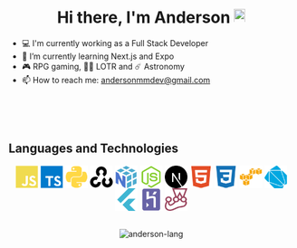 <div align="center" height="600px">
   <h1>Hi there, I'm Anderson <img src="https://media.giphy.com/media/hvRJCLFzcasrR4ia7z/giphy.gif" width="20" height="25"></h1>
</div>
<div>
<!--    <img align="right" height="240px" width="300px" alt="GIF" src="https://media.giphy.com/media/TcdpZwYDPlWXC/giphy.gif" frameBorder="0" /> -->

   - 💻 I'm currently working as a Full Stack Developer
   - 🌱 I’m currently learning Next.js and Expo
   - 🎮 RPG gaming, 🧙‍♂️ LOTR and ☄️ Astronomy
   - 📫 How to reach me: andersonmmdev@gmail.com
</div>

<br/>
<br/>
<br/>

<h2>Languages and Technologies</h2>

<p align="center">
  <img align="center" alt="javascript" height="40" width="40" src="https://raw.githubusercontent.com/devicons/devicon/master/icons/javascript/javascript-plain.svg">
  <img align="center" alt="typescript" height="40" width="40" src="https://raw.githubusercontent.com/devicons/devicon/master/icons/typescript/typescript-plain.svg">
  <img align="center" alt="python" height="40" width="40" src="https://raw.githubusercontent.com/devicons/devicon/master/icons/python/python-plain.svg">
  <img align="center" alt="opencv" height="40" width="40" src="https://raw.githubusercontent.com/devicons/devicon/master/icons/opencv/opencv-plain.svg">
  <img align="center" alt="numpy" height="40" width="40" src="https://raw.githubusercontent.com/devicons/devicon/master/icons/numpy/numpy-original.svg">
  <img align="center" alt="nodejs" height="40" width="40" src="https://raw.githubusercontent.com/devicons/devicon/master/icons/nodejs/nodejs-plain.svg">
  <img align="center" alt="nextjs" height="40" width="40" src="https://raw.githubusercontent.com/devicons/devicon/master/icons/nextjs/nextjs-original.svg">
  <img align="center" alt="html5" height="40" width="40" src="https://raw.githubusercontent.com/devicons/devicon/master/icons/html5/html5-plain.svg">
  <img align="center" alt="css3" height="40" width="40" src="https://raw.githubusercontent.com/devicons/devicon/master/icons/css3/css3-plain.svg">
  <img align="center" alt="amazonwebservices" height="40" width="40" src="https://raw.githubusercontent.com/devicons/devicon/master/icons/amazonwebservices/amazonwebservices-original.svg">
<!--   <img align="center" alt="android" height="40" width="40" src="https://raw.githubusercontent.com/devicons/devicon/master/icons/android/android-plain.svg"> -->
<!--   <img align="center" alt="c" height="40" width="40" src="https://raw.githubusercontent.com/devicons/devicon/master/icons/c/c-plain.svg">
  <img align="center" alt="cplusplus" height="40" width="40" src="https://raw.githubusercontent.com/devicons/devicon/master/icons/cplusplus/cplusplus-plain.svg"> -->
  <img align="center" alt="dart" height="40" width="40" src="https://raw.githubusercontent.com/devicons/devicon/master/icons/dart/dart-plain.svg">
  <img align="center" alt="flutter" height="40" width="40" src="https://raw.githubusercontent.com/devicons/devicon/master/icons/flutter/flutter-plain.svg">
<!--   <img align="center" alt="googlecloud" height="40" width="40" src="https://raw.githubusercontent.com/devicons/devicon/master/icons/googlecloud/googlecloud-plain.svg"> -->
  <img align="center" alt="heroku" height="40" width="40" src="https://raw.githubusercontent.com/devicons/devicon/master/icons/heroku/heroku-plain.svg">
  <img align="center" alt="jest" height="40" width="40" src="https://raw.githubusercontent.com/devicons/devicon/master/icons/jest/jest-plain.svg">
</p>

<br/>

<div align="center">
   <img align="center" alt="anderson-lang" src="https://github-readme-stats.vercel.app/api/top-langs/?username=andersonmdev&langs_count=8&theme=synthwave&layout=compact"/>
  <!--<p><img src="https://github-readme-stats.vercel.app/api?username=andersonmdev&show_icons=true&theme=synthwave" alt="anderson-lang" /></p>-->
</div>
<!--
**Andersonmdev/andersonmdev** is a ✨ _special_ ✨ repository because its `README.md` (this file) appears on your GitHub profile.

Here are some ideas to get you started:

- 🔭 I’m currently working on ...
- 🌱 I’m currently learning ...
- 👯 I’m looking to collaborate on ...
- 🤔 I’m looking for help with ...
- 💬 Ask me about ...
- 📫 How to reach me: ...
- 😄 Pronouns: ...
- ⚡ Fun fact: ...
-->

